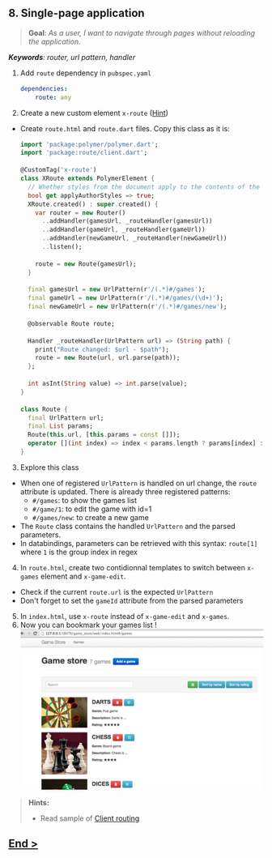 ## 8. Single-page application
> **Goal**: _As a user, I want to navigate through pages without reloading the application._

_**Keywords**: router, url pattern, handler_

1. Add `route` dependency in `pubspec.yaml`

    ```YAML
    dependencies:
        route: any
    ```
2. Create a new custom element `x-route` ([Hint](#user-story-8-hints))
  - Create `route.html` and `route.dart` files. Copy this class as it is:  

    ```Dart
    import 'package:polymer/polymer.dart';
    import 'package:route/client.dart';
    
    @CustomTag('x-route')
    class XRoute extends PolymerElement {
      // Whether styles from the document apply to the contents of the component
      bool get applyAuthorStyles => true;
      XRoute.created() : super.created() {
        var router = new Router()
          ..addHandler(gamesUrl, _routeHandler(gamesUrl))
          ..addHandler(gameUrl, _routeHandler(gameUrl))
          ..addHandler(newGameUrl, _routeHandler(newGameUrl))
          ..listen();
    
        route = new Route(gamesUrl);
      }
      
      final gamesUrl = new UrlPattern(r'/(.*)#/games');
      final gameUrl = new UrlPattern(r'/(.*)#/games/(\d+)');
      final newGameUrl = new UrlPattern(r'/(.*)#/games/new');
    
      @observable Route route;
    
      Handler _routeHandler(UrlPattern url) => (String path) {
        print("Route changed: $url - $path");
        route = new Route(url, url.parse(path));
      };
      
      int asInt(String value) => int.parse(value);
    }
    
    class Route {
      final UrlPattern url;
      final List params;
      Route(this.url, [this.params = const []]);
      operator [](int index) => index < params.length ? params[index] : null;
    }
    ```
3. Explore this class
  - When one of registered `UrlPattern` is handled on url change, the `route` attribute is updated. There is already three registered patterns:
    - `#/games`: to show the games list
    - `#/game/1`: to edit the game with id=1
    - `#/games/new`: to create a new game
  - The `Route` class contains the handled `UrlPattern` and the parsed parameters.
  - In databindings, parameters can be retrieved with this syntax: `route[1]` where `1` is the group index in regex
4. In `route.html`, create two contidionnal templates to switch between `x-games` element and `x-game-edit`.
  - Check if the current `route.url` is the expected `UrlPattern`  
  - Don't forget to set the `gameId` attribute from the parsed parameters
5. In `index.html`, use `x-route` instead of `x-game-edit` and `x-games`.
6. Now you can bookmark your games list !  
  ![x-router games](docs/img/x-router-games.png)

<a name="user-story-8-hints"></a>
> **Hints:**
>
> - Read sample of [Client routing](http://pub.dartlang.org/packages/route)


## [End >](end.md)
